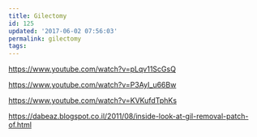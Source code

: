 ```yaml
---
title: Gilectomy
id: 125
updated: '2017-06-02 07:56:03'
permalink: gilectomy
tags:
---
```


https://www.youtube.com/watch?v=pLqv11ScGsQ

https://www.youtube.com/watch?v=P3AyI_u66Bw

https://www.youtube.com/watch?v=KVKufdTphKs

https://dabeaz.blogspot.co.il/2011/08/inside-look-at-gil-removal-patch-of.html